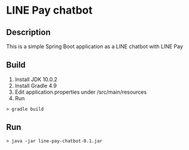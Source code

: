 # LINE Pay chatbot

## Description

This is a simple Spring Boot application as a LINE chatbot with LINE Pay

## Build
1. Install JDK 10.0.2
2. Install Gradle 4.9
3. Edit application.properties under /src/main/resources
4. Run
```
> gradle build
```

## Run
```
> java -jar line-pay-chatbot-0.1.jar
```
